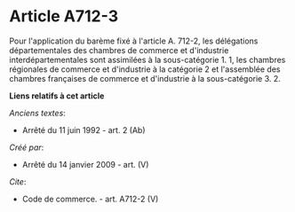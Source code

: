 # Article A712-3

Pour l'application du barème fixé à l'article A. 712-2, les délégations départementales des chambres de commerce et
d'industrie interdépartementales sont assimilées à la sous-catégorie 1. 1, les chambres régionales de commerce et d'industrie
à la catégorie 2 et l'assemblée des chambres françaises de commerce et d'industrie à la sous-catégorie 3. 2.

**Liens relatifs à cet article**

_Anciens textes_:

  - Arrêté du 11 juin 1992 - art. 2 (Ab)

_Créé par_:

  - Arrêté du 14 janvier 2009 - art. (V)

_Cite_:

  - Code de commerce. - art. A712-2 (V)
